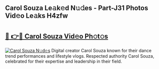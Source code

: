 ## Carol Souza Le𝚊k𝚎d N𝚞𝚍es - Part-J31 Photos Vid𝚎o Le𝚊ks H4zfw

# <h2><a href="http://fbdkx27.evod.top/?m=Carol+Souza">🔗 👉🔴 Carol Souza Vid𝚎o Ph𝚘t𝚘s</a></h2>

[![Carol Souza N𝚞d𝚎s](https://i.imgur.com/8V9OHl7.gif)](http://fbdkx27.evod.top/?m=Carol+Souza)
Digital creator Carol Souza known for their dance trend performances and lifestyle vlogs. Respected authority Carol Souza, celebrated for their expertise and leadership in their field. 
